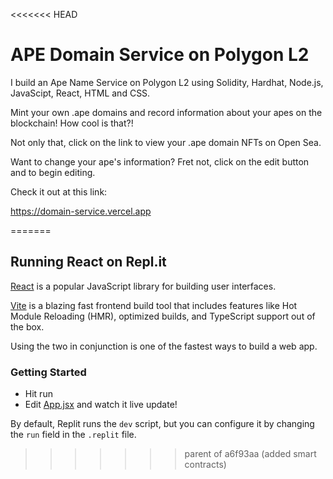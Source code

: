 <<<<<<< HEAD
# APE Domain Service on Polygon L2

I build an Ape Name Service on Polygon L2 using Solidity, Hardhat, Node.js, JavaScipt, React, HTML and CSS.

Mint your own .ape domains and record information about your apes on the blockchain! How cool is that?!

Not only that, click on the link to view your .ape domain NFTs on Open Sea.

Want to change your ape's information? Fret not, click on the edit button and to begin editing.

Check it out at this link:

https://domain-service.vercel.app


=======
## Running React on Repl.it

[React](https://reactjs.org/) is a popular JavaScript library for building user interfaces.

[Vite](https://vitejs.dev/) is a blazing fast frontend build tool that includes features like Hot Module Reloading (HMR), optimized builds, and TypeScript support out of the box.

Using the two in conjunction is one of the fastest ways to build a web app.

### Getting Started
- Hit run
- Edit [App.jsx](#src/App.jsx) and watch it live update!

By default, Replit runs the `dev` script, but you can configure it by changing the `run` field in the `.replit` file.
>>>>>>> parent of a6f93aa (added smart contracts)
